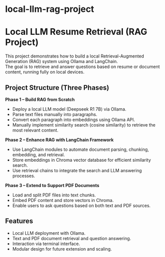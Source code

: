 # local-llm-rag-project

# Local LLM Resume Retrieval (RAG Project)

This project demonstrates how to build a local Retrieval-Augmented Generation (RAG) system using Ollama and LangChain.  
The goal is to retrieve and answer questions based on resume or document content, running fully on local devices.

## Project Structure (Three Phases)

**Phase 1 – Build RAG from Scratch**
- Deploy a local LLM model (Deepseek R1 7B) via Ollama.
- Parse text files manually into paragraphs.
- Convert each paragraph into embeddings using Ollama API.
- Manually implement similarity search (cosine similarity) to retrieve the most relevant content.

**Phase 2 – Enhance RAG with LangChain Framework**
- Use LangChain modules to automate document parsing, chunking, embedding, and retrieval.
- Store embeddings in Chroma vector database for efficient similarity search.
- Use retrieval chains to integrate the search and LLM answering processes.

**Phase 3 – Extend to Support PDF Documents**
- Load and split PDF files into text chunks.
- Embed PDF content and store vectors in Chroma.
- Enable users to ask questions based on both text and PDF sources.

## Features
- Local LLM deployment with Ollama.
- Text and PDF document retrieval and question answering.
- Interaction via terminal interface.
- Modular design for future extension and scaling.

